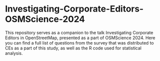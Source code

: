 # Investigating-Corporate-Editors-OSMScience-2024
This repository serves as a companion to the talk Investigating Corporate Editors in OpenStreetMap, presented as a part of OSMScience 2024.
Here you can find a full list of questions from the survey that was distributed to CEs as a part of this study, as well as the R code used for statistical analysis.
